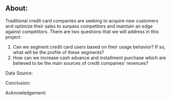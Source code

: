 ## About:
Traditional credit card companies are seeking to acquire new customers and optimize their
sales to surpass competitors and maintain an edge against competitors. There are two questions that we will address in this project: 
1. Can we segment credit card users based on their usage behavior? If so, what will be the profile of these
segments? 
2. How can we increase cash advance and installment purchase which are believed to
be the main sources of credit companies’ revenues? 

Data Source:

Conclusion: 

Acknowledgement:

